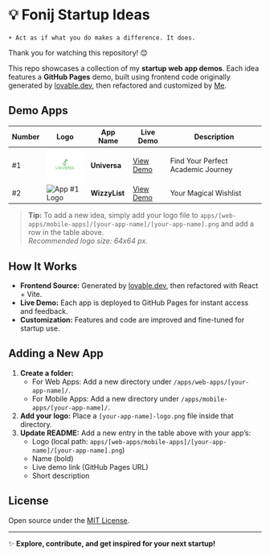 # 💡 Fonij Startup Ideas

```
☀️ Act as if what you do makes a difference. It does.
```

Thank you for watching this repository! 😊

This repo showcases a collection of my **startup web app demos**. Each idea features a **GitHub Pages** demo, built using frontend code originally generated by [lovable.dev](https://lovable.dev/), then refactored and customized by [Me](https://github.com/Fonij80).


## Demo Apps

| Number | Logo | App Name | Live Demo | Description |
|--------|------|----------|-----------|-------------|
| #1 | <img src="apps/web-apps/universa/universa.png" alt="App #1 Logo" width="80" height="64" /> | **Universa** | [View Demo](https://fonij80.github.io/universa-client/) | Find Your Perfect Academic Journey |
| #2 | <img src="apps/web-apps/wizzylist/wizzylist" alt="App #1 Logo" width="64" height="64" /> | **WizzyList** | [View Demo](https://your-username.github.io/wizzylist-client) | Your Magical Wishlist |




> **Tip:** To add a new idea, simply add your logo file to `apps/[web-apps/mobile-apps]/[your-app-name]/[your-app-name].png` and add a row in the table above.  
> *Recommended logo size: 64x64 px.*

## How It Works

- **Frontend Source:** Generated by [lovable.dev](https://lovable.dev/), then refactored with React + Vite.
- **Live Demo:** Each app is deployed to GitHub Pages for instant access and feedback.
- **Customization:** Features and code are improved and fine-tuned for startup use.

## Adding a New App

1. **Create a folder:**
   - For Web Apps: Add a new directory under `/apps/web-apps/[your-app-name]/`.
   - For Mobile Apps: Add a new directory under `/apps/mobile-apps/[your-app-name]/`.
3. **Add your logo:** Place a `[your-app-name]-logo.png` file inside that directory.
4. **Update README:** Add a new entry in the table above with your app’s:
    - Logo (local path: `apps/[web-apps/mobile-apps]/[your-app-name]/[your-app-name].png`)
    - Name (bold)
    - Live demo link (GitHub Pages URL)
    - Short description

## License

Open source under the [MIT License](LICENSE).

---
✨ **Explore, contribute, and get inspired for your next startup!**
